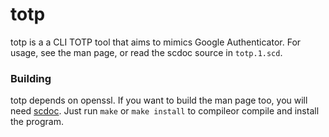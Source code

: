 # totp
totp is a a CLI TOTP tool that aims to mimics Google Authenticator. For usage,
see the man page, or read the scdoc source in `totp.1.scd`.

### Building
totp depends on openssl. If you want to build the man page too, you will need
[scdoc](https://sr.ht/~sircmpwn/scdoc/). Just run `make` or `make install` to
compileor compile and install the program.
